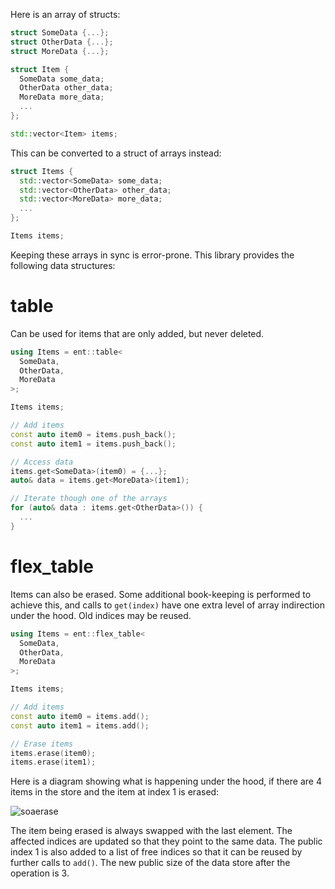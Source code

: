 Here is an array of structs:

```c++
struct SomeData {...};
struct OtherData {...};
struct MoreData {...};

struct Item {
  SomeData some_data;
  OtherData other_data;
  MoreData more_data;
  ...
};

std::vector<Item> items;
```

This can be converted to a struct of arrays instead:

```c++
struct Items {
  std::vector<SomeData> some_data;
  std::vector<OtherData> other_data;
  std::vector<MoreData> more_data;
  ...
};

Items items;
```

Keeping these arrays in sync is error-prone. This library provides the following data structures:

# table

Can be used for items that are only added, but never deleted.

```c++
using Items = ent::table<
  SomeData,
  OtherData,
  MoreData
>;

Items items;

// Add items
const auto item0 = items.push_back();
const auto item1 = items.push_back();

// Access data
items.get<SomeData>(item0) = {...};
auto& data = items.get<MoreData>(item1);

// Iterate though one of the arrays
for (auto& data : items.get<OtherData>()) {
  ...
}
```

# flex_table

Items can also be erased. Some additional book-keeping is performed to achieve this, and calls to `get(index)` have one extra level of array indirection under the hood. Old indices may be reused.

```c++
using Items = ent::flex_table<
  SomeData,
  OtherData,
  MoreData
>;

Items items;

// Add items
const auto item0 = items.add();
const auto item1 = items.add();

// Erase items
items.erase(item0);
items.erase(item1);
```
Here is a diagram showing what is happening under the hood, if there are 4 items in the store and the item at index 1 is erased:

![soaerase](https://github.com/colugomusic/ent/assets/68328892/e4b61736-26fe-4dd2-a4e4-22c82e29ef9e)

The item being erased is always swapped with the last element. The affected indices are updated so that they point to the same data. The public index 1 is also added to a list of free indices so that it can be reused by further calls to `add()`. The new public size of the data store after the operation is 3.
